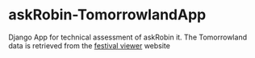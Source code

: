 # askRobin-TomorrowlandApp
Django App for technical assessment of askRobin it.
The Tomorrowland data is retrieved from the [festival viewer](https://festivalviewer.com/tomorrowland/lineup/2024) website